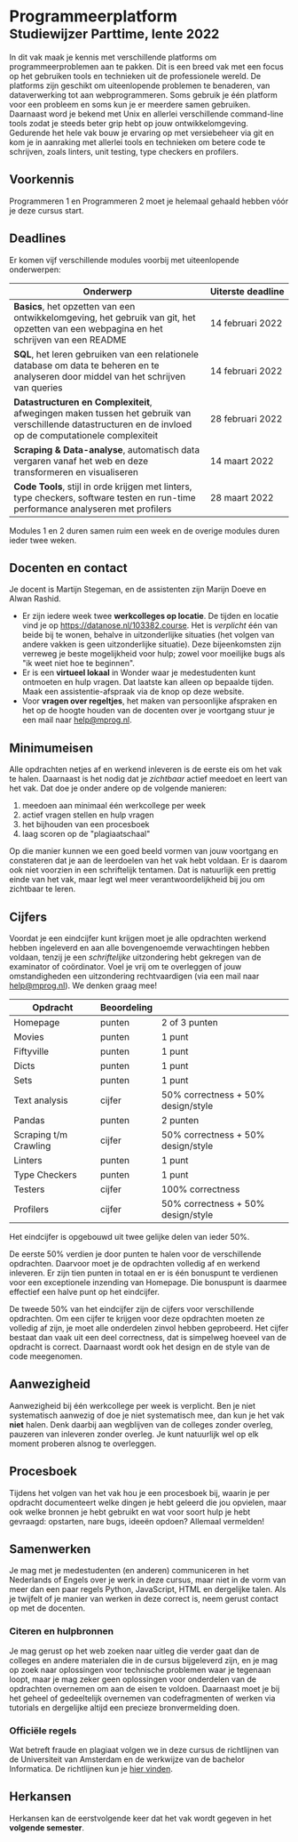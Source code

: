 # Programmeerplatform<br><small>Studiewijzer Parttime, lente 2022</small>

In dit vak maak je kennis met verschillende platforms om programmeerproblemen aan te pakken. Dit is een breed vak met een focus op het gebruiken tools en technieken uit de professionele wereld. De platforms zijn geschikt om uiteenlopende problemen te benaderen, van dataverwerking tot aan webprogrammeren. Soms gebruik je één platform voor een probleem en soms kun je er meerdere samen gebruiken. Daarnaast word je bekend met Unix en allerlei verschillende command-line tools zodat je steeds beter grip hebt op jouw ontwikkelomgeving. Gedurende het hele vak bouw je ervaring op met versiebeheer via git en kom je in aanraking met allerlei tools en technieken om betere code te schrijven, zoals linters, unit testing, type checkers en profilers.


## Voorkennis

Programmeren 1 en Programmeren 2 moet je helemaal gehaald hebben vóór je deze cursus start.


## Deadlines

Er komen vijf verschillende modules voorbij met uiteenlopende onderwerpen:

| Onderwerp | Uiterste&nbsp;deadline |
| - | - |
| **Basics**, het opzetten van een ontwikkelomgeving, het gebruik van git, het opzetten van een webpagina en het schrijven van een README | 14 februari 2022 |
| **SQL**, het leren gebruiken van een relationele database om data te beheren en te analyseren door middel van het schrijven van queries | 14 februari 2022 |
| **Datastructuren en Complexiteit**, afwegingen maken tussen het gebruik van verschillende datastructuren en de invloed op de computationele complexiteit | 28 februari 2022 |
| **Scraping & Data-analyse**, automatisch data vergaren vanaf het web en deze transformeren en visualiseren | 14 maart 2022 |
| **Code Tools**, stijl in orde krijgen met linters, type checkers, software testen en run-time performance analyseren met profilers | 28 maart 2022 |

Modules 1 en 2 duren samen ruim een week en de overige modules duren ieder twee weken.


## Docenten en contact

Je docent is Martijn Stegeman, en de assistenten zijn Marijn Doeve en Alwan Rashid.

- Er zijn iedere week twee **werkcolleges op locatie**. De tijden en locatie vind je op <https://datanose.nl/103382.course>. Het is *verplicht* één van beide bij te wonen, behalve in uitzonderlijke situaties (het volgen van andere vakken is geen uitzonderlijke situatie). Deze bijeenkomsten zijn verreweg je beste mogelijkheid voor hulp; zowel voor moeilijke bugs als "ik weet niet hoe te beginnen".
- Er is een **virtueel lokaal** in Wonder waar je medestudenten kunt ontmoeten en hulp vragen. Dat laatste kan alleen op bepaalde tijden. Maak een assistentie-afspraak via de knop op deze website.
- Voor **vragen over regeltjes**, het maken van persoonlijke afspraken en het op de hoogte houden van de docenten over je voortgang stuur je een mail naar <help@mprog.nl>.


## Minimumeisen

Alle opdrachten netjes af en werkend inleveren is de eerste eis om het vak te halen. Daarnaast is het nodig dat je *zichtbaar* actief meedoet en leert van het vak. Dat doe je onder andere op de volgende manieren:

1. meedoen aan minimaal één werkcollege per week
2. actief vragen stellen en hulp vragen
3. het bijhouden van een procesboek
4. laag scoren op de "plagiaatschaal"

Op die manier kunnen we een goed beeld vormen van jouw voortgang en constateren dat je aan de leerdoelen van het vak hebt voldaan. Er is daarom ook niet voorzien in een schriftelijk tentamen. Dat is natuurlijk een prettig einde van het vak, maar legt wel meer verantwoordelijkheid bij jou om zichtbaar te leren.


## Cijfers

Voordat je een eindcijfer kunt krijgen moet je alle opdrachten werkend hebben ingeleverd en aan alle bovengenoemde verwachtingen hebben voldaan, tenzij je een *schriftelijke* uitzondering hebt gekregen van de examinator of coördinator. Voel je vrij om te overleggen of jouw omstandigheden een uitzondering rechtvaardigen (via een mail naar help@mprog.nl). We denken graag mee!


| Opdracht               | Beoordeling |                                      |
| ---------------------- | ----------- | ------------------------------------ |
| Homepage               | punten      | 2 of 3 punten                        |
| Movies                 | punten      | 1 punt                               |
| Fiftyville             | punten      | 1 punt                               |
| Dicts                  | punten      | 1 punt                               |
| Sets                   | punten      | 1 punt                               |
| Text analysis          | cijfer      | 50% correctness + 50% design/style   |
| Pandas                 | punten      | 2 punten                             |
| Scraping t/m Crawling  | cijfer      | 50% correctness + 50% design/style   |
| Linters                | punten      | 1 punt                               |
| Type Checkers          | punten      | 1 punt                               |
| Testers                | cijfer      | 100% correctness                     |
| Profilers              | cijfer      | 50% correctness + 50% design/style   |

Het eindcijfer is opgebouwd uit twee gelijke delen van ieder 50%. 

De eerste 50% verdien je door punten te halen voor de verschillende opdrachten. Daarvoor moet je de opdrachten volledig af en werkend inleveren. Er zijn tien punten in totaal en er is één bonuspunt te verdienen voor een exceptionele inzending van Homepage. Die bonuspunt is daarmee effectief een halve punt op het eindcijfer.

De tweede 50% van het eindcijfer zijn de cijfers voor verschillende opdrachten. Om een cijfer te krijgen voor deze opdrachten moeten ze volledig af zijn, je moet alle onderdelen zinvol hebben geprobeerd. Het cijfer bestaat dan vaak uit een deel correctness, dat is simpelweg hoeveel van de opdracht is correct. Daarnaast wordt ook het design en de style van de code meegenomen.


## Aanwezigheid

Aanwezigheid bij één werkcollege per week is verplicht. Ben je niet systematisch aanwezig of doe je niet systematisch mee, dan kun je het vak **niet** halen. Denk daarbij aan wegblijven van de colleges zonder overleg, pauzeren van inleveren zonder overleg. Je kunt natuurlijk wel op elk moment proberen alsnog te overleggen.


## Procesboek

Tijdens het volgen van het vak hou je een procesboek bij, waarin je per opdracht documenteert welke dingen je hebt geleerd die jou opvielen, maar ook welke bronnen je hebt gebruikt en wat voor soort hulp je hebt gevraagd: opstarten, nare bugs, ideeën opdoen? Allemaal vermelden! 


## Samenwerken

Je mag met je medestudenten (en anderen) communiceren in het Nederlands of Engels over je werk in deze cursus, maar niet in de vorm van meer dan een paar regels Python, JavaScript, HTML en dergelijke talen. Als je twijfelt of je manier van werken in deze correct is, neem gerust contact op met de docenten.


### Citeren en hulpbronnen

Je mag gerust op het web zoeken naar uitleg die verder gaat dan de colleges en andere materialen die in de cursus bijgeleverd zijn, en je mag op zoek naar oplossingen voor technische problemen waar je tegenaan loopt, maar je mag zeker geen oplossingen voor onderdelen van de opdrachten overnemen om aan de eisen te voldoen. Daarnaast moet je bij het geheel of gedeeltelijk overnemen van codefragmenten of werken via tutorials en dergelijke altijd een precieze bronvermelding doen.


### Officiële regels

Wat betreft fraude en plagiaat volgen we in deze cursus de richtlijnen van de Universiteit van Amsterdam en de werkwijze van de bachelor Informatica. De richtlijnen kun je [hier vinden].

[hier vinden]: http://student.uva.nl/az/a-z-lijst/a-z-lijst/content/folder/fraude-plagiaat-en-bronvermelding/plagiaat-en-fraude.html


## Herkansen

Herkansen kan de eerstvolgende keer dat het vak wordt gegeven in het **volgende semester**. 
